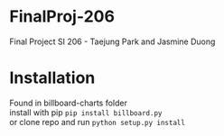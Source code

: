 # FinalProj-206
Final Project SI 206 - Taejung Park and Jasmine Duong

# Installation
Found in billboard-charts folder  
install with pip ```pip install billboard.py```  
or clone repo and run ```python setup.py install```
